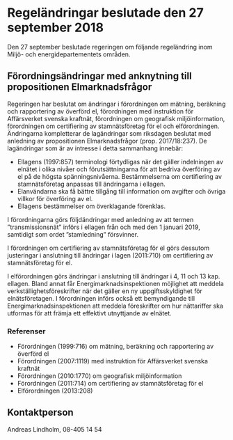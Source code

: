 # Regeländringar beslutade den 27 september 2018

Den 27 september beslutade regeringen om följande regeländring inom Miljö- och energidepartementets områden.

## Förordningsändringar med anknytning till propositionen Elmarknadsfrågor

Regeringen har beslutat om ändringar i förordningen om mätning, beräkning och rapportering av överförd el, förordningen med instruktion för Affärsverket svenska kraftnät, förordningen om geografisk miljöinformation, förordningen om certifiering av stamnätsföretag för el och elförordningen. Ändringarna kompletterar de lagändringar som riksdagen beslutat med anledning av propositionen Elmarknadsfrågor (prop. 2017/18:237). De lagändringar som är av intresse i detta sammanhang innebär:

* Ellagens (1997:857) terminologi förtydligas när det gäller indelningen av elnätet i olika nivåer och förutsättningarna för att bedriva överföring av el på de högsta spänningsnivåerna. Bestämmelserna om certifiering av stamnätsföretag anpassas till ändringarna i ellagen.
* Elanvändarna ska få bättre tillgång till information om avgifter och övriga villkor för överföring av el.
* Ellagens bestämmelser om överklagande förenklas.

I förordningarna görs följdändringar med anledning av att termen ”transmissionsnät” införs i ellagen från och med den 1 januari 2019, samtidigt som ordet ”stamledning” försvinner.

I förordningen om certifiering av stamnätsföretag för el görs dessutom justeringar i anslutning till ändringar i lagen (2011:710) om certifiering av stamnätsföretag för el.

I elförordningen görs ändringar i anslutning till ändringar i 4, 11 och 13 kap. ellagen. Bland annat får Energimarknadsinspektionen möjlighet att meddela verkställighetsföreskrifter när det gäller en ny uppgiftsskyldighet för elnätsföretagen. I förordningen införs också ett bemyndigande till Energimarknadsinspektionen att meddela föreskrifter om hur nättariffer ska utformas för att främja ett effektivt utnyttjande av elnätet.

### Referenser

* Förordningen (1999:716) om mätning, beräkning och rapportering av överförd el
* Förordningen (2007:1119) med instruktion för Affärsverket svenska kraftnät
* Förordningen (2010:1770) om geografisk miljöinformation
* Förordningen (2011:714) om certifiering av stamnätsföretag för el
* Elförordningen (2013:208)

## Kontaktperson

Andreas Lindholm, 08-405 14 54
